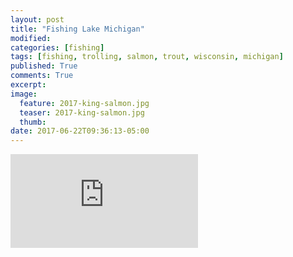 ```yaml
---
layout: post
title: "Fishing Lake Michigan"
modified:
categories: [fishing]
tags: [fishing, trolling, salmon, trout, wisconsin, michigan]
published: True
comments: True
excerpt: 
image:
  feature: 2017-king-salmon.jpg
  teaser: 2017-king-salmon.jpg
  thumb:
date: 2017-06-22T09:36:13-05:00
---
```




<div class="video">
  <div class="video-wrapper">
      <iframe src="https://www.youtube.com/embed/-Jd4HtmFPk4?rel=0" frameborder="0" allowfullscreen></iframe>
  </div>
</div>